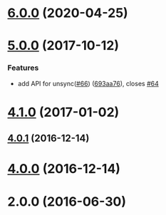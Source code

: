 # [6.0.0](https://github.com/vuejs/vuex-router-sync/compare/v5.0.0...v6.0.0) (2020-04-25)



# [5.0.0](https://github.com/vuejs/vuex-router-sync/compare/v4.1.0...v5.0.0) (2017-10-12)


### Features

* add API for unsync([#66](https://github.com/vuejs/vuex-router-sync/issues/66)) ([693aa76](https://github.com/vuejs/vuex-router-sync/commit/693aa761f9e47df7f07c49c799c627b86d094402)), closes [#64](https://github.com/vuejs/vuex-router-sync/issues/64)



# [4.1.0](https://github.com/vuejs/vuex-router-sync/compare/v4.0.1...v4.1.0) (2017-01-02)



## [4.0.1](https://github.com/vuejs/vuex-router-sync/compare/v4.0.0...v4.0.1) (2016-12-14)



# [4.0.0](https://github.com/vuejs/vuex-router-sync/compare/v2.0.0...v4.0.0) (2016-12-14)



# 2.0.0 (2016-06-30)



